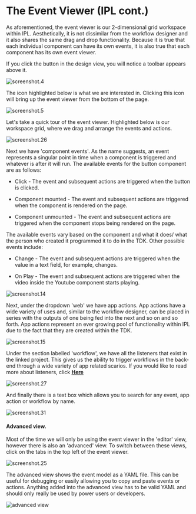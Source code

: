 
# The Event Viewer (IPL cont.)



 
As aforementioned, the event viewer is our 2-dimensional grid workspace within IPL. Aesthetically, it is not dissimilar from the workflow designer and it also shares the same drag and drop functionality. Because it is true that each individual component can have its own events, it is also true that each component has its own event viewer.
 
If you click the button in the design view, you will notice a toolbar appears above it.

![screenshot.4](https://docs.toca.io/hs-fs/hubfs/book%20of%20toca%20images/IPL/screenshot.4.jpg?width=602&name=screenshot.4.jpg) 

 
The icon highlighted below is what we are interested in. Clicking this icon will bring up the event viewer from the bottom of the page. 

![screenshot.5](https://docs.toca.io/hs-fs/hubfs/book%20of%20toca%20images/IPL/screenshot.5.jpg?width=602&name=screenshot.5.jpg) 








Let\'s take a quick tour of the event viewer. Highlighted below is our workspace grid, where we drag and arrange the events and actions.

![screenshot.26](https://docs.toca.io/hs-fs/hubfs/book%20of%20toca%20images/IPL/screenshot.26.jpg?width=602&name=screenshot.26.jpg) 

 
Next we have 'component events'. As the name suggests, an event represents a singular point in time when a component is triggered and whatever is after it will run. The available events for the button component are as follows:


- Click - The event and subsequent actions are triggered when the button is clicked.


- Component mounted - The event and subsequent actions are triggered when the component is rendered on the page.


- Component unmounted - The event and subsequent actions are triggered when the component stops being rendered on the page.

 
The available events vary based on the component and what it does/ what the person who created it programmed it to do in the TDK.  Other possible events include:


- Change - The event and subsequent actions are triggered when the value in a text field, for example, changes.


- On Play - The event and subsequent actions are triggered when the video inside the Youtube component starts playing.


![screenshot.14](https://docs.toca.io/hs-fs/hubfs/book%20of%20toca%20images/IPL/screenshot.14.jpg?width=278&name=screenshot.14.jpg) 

 
Next, under the dropdown 'web' we have app actions. App actions have a wide variety of uses and, similar to the workflow designer, can be placed in series with the outputs of one being fed into the next and so on and so forth. App actions represent an ever growing pool of functionality within IPL due to the fact that they are created within the TDK. 

![screenshot.15](https://docs.toca.io/hs-fs/hubfs/book%20of%20toca%20images/IPL/screenshot.15.jpg?width=406&name=screenshot.15.jpg) 

 
Under the section labelled 'workflow', we have all the listeners that exist in the linked project. This gives us the ability to trigger workflows in the back-end through a wide variety of app related scarios. If you would like to read more about listeners, click [**Here**](https://docs.toca.io/knowledge/listeners-and-triggers)



![screenshot.27](https://docs.toca.io/hs-fs/hubfs/book%20of%20toca%20images/IPL/screenshot.27.jpg?width=345&name=screenshot.27.jpg) 

 
And finally there is a text box which allows you to search for any event, app action or workflow by name.

![screenshot.31](https://docs.toca.io/hs-fs/hubfs/book%20of%20toca%20images/IPL/screenshot.31.jpg?width=543&name=screenshot.31.jpg) 


#### Advanced view.

 
Most of the time we will only be using the event viewer in the 'editor' view, however there is also an 'advanced' view. To switch between these views, click on the tabs in the top left of the event viewer.

![screenshot.25](https://docs.toca.io/hs-fs/hubfs/book%20of%20toca%20images/IPL/screenshot.25.jpg?width=378&name=screenshot.25.jpg) 

 
The advanced view shows the event model as a YAML file. This can be useful for debugging or easily allowing you to copy and paste events or actions. Anything added into the advanced view has to be valid YAML and should only really be used by power users or developers.

![advanced view](https://docs.toca.io/hs-fs/hubfs/book%20of%20toca%20images/IPL/advanced%20view.png?width=397&name=advanced%20view.png) 

 
